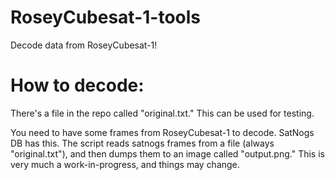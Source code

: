 # RoseyCubesat-1-tools
Decode data from RoseyCubesat-1!

# How to decode:

There's a file in the repo called "original.txt." This can be used for testing. 

You need to have some frames from RoseyCubesat-1 to decode. SatNogs DB has this. The script reads satnogs frames from a file (always "original.txt"), and then dumps them to an image called "output.png." This is very much a work-in-progress, and things may change. 



